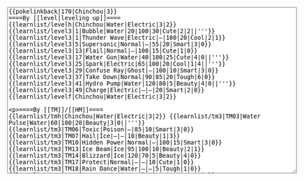 </p><textarea readonly="" accesskey="," id="wpTextbox1" cols="80" rows="25" style="" class="mw-editfont-monospace" lang="en" dir="ltr" name="wpTextbox1">{{pokelinkback|170|Chinchou|3}}
====By [[level|leveling up]]====
{{learnlist/levelh|Chinchou|Water|Electric|3|2}}
{{learnlist/level3|1|Bubble|Water|20|100|30|Cute|2|2||'''}}
{{learnlist/level3|1|Thunder Wave|Electric|—|100|20|Cool|2|1}}
{{learnlist/level3|5|Supersonic|Normal|—|55|20|Smart|3|0}}
{{learnlist/level3|13|Flail|Normal|—|100|15|Cute|1|0}}
{{learnlist/level3|17|Water Gun|Water|40|100|25|Cute|4|0||'''}}
{{learnlist/level3|25|Spark|Electric|65|100|20|Cool|1|4||'''}}
{{learnlist/level3|29|Confuse Ray|Ghost|—|100|10|Smart|3|0}}
{{learnlist/level3|37|Take Down|Normal|90|85|20|Tough|6|0}}
{{learnlist/level3|41|Hydro Pump|Water|120|80|5|Beauty|4|0||'''}}
{{learnlist/level3|49|Charge|Electric|—|—|20|Smart|2|0}}
{{learnlist/levelf|Chinchou|Water|Electric|3|2}}

====By [[TM]]/[[HM]]====
{{learnlist/tmh|Chinchou|Water|Electric|3|2}}
{{learnlist/tm3|TM03|Water Pulse|Water|60|100|20|Beauty|3|0||'''}}
{{learnlist/tm3|TM06|Toxic|Poison|—|85|10|Smart|3|0}}
{{learnlist/tm3|TM07|Hail|Ice|—|—|10|Beauty|1|3}}
{{learnlist/tm3|TM10|Hidden Power|Normal|—|100|15|Smart|3|0}}
{{learnlist/tm3|TM13|Ice Beam|Ice|95|100|10|Beauty|2|1}}
{{learnlist/tm3|TM14|Blizzard|Ice|120|70|5|Beauty|4|0}}
{{learnlist/tm3|TM17|Protect|Normal|—|—|10|Cute|1|0}}
{{learnlist/tm3|TM18|Rain Dance|Water|—|—|5|Tough|1|0}}
{{learnlist/tm3|TM21|Frustration|Normal|—|100|20|Cute|1|0}}
{{learnlist/tm3|TM24|Thunderbolt|Electric|95|100|15|Cool|4|0||'''}}
{{learnlist/tm3|TM25|Thunder|Electric|120|70|10|Cool|2|2||'''}}
{{learnlist/tm3|TM27|Return|Normal|—|100|20|Cute|1|0}}
{{learnlist/tm3|TM32|Double Team|Normal|—|—|15|Cool|2|0}}
{{learnlist/tm3|TM34|Shock Wave|Electric|60|—|20|Cool|2|0||'''}}
{{learnlist/tm3|TM42|Facade|Normal|70|100|20|Cute|2|0}}
{{learnlist/tm3|TM43|Secret Power|Normal|70|100|20|Smart|1|0}}
{{learnlist/tm3|TM44|Rest|Psychic|—|—|10|Cute|2|0}}
{{learnlist/tm3|TM45|Attract|Normal|—|100|15|Cute|2|0}}
{{learnlist/tm3|HM03|Surf|Water|95|100|15|Beauty|3|0||'''}}
{{learnlist/tm3|HM05|Flash|Normal|—|70|20|Beauty|3|0}}
{{learnlist/tm3|HM07|Waterfall|Water|80|100|15|Tough|2|0||'''}}
{{learnlist/tm3|HM08|Dive|Water|60|100|10|Beauty|2|0||'''}}
{{learnlist/tmf|Chinchou|Water|Electric|3|2}}

====By {{pkmn|breeding}}====
{{learnlist/breedh|Chinchou|Water|Electric|3|2}}
{{learnlist/breed3|{{MSP/3|320|Wailmer}}{{MSP/3|321|Wailord}}{{MSP/3|339|Barboach}}{{MSP/3|340|Whiscash}}|Amnesia|Psychic|—|—|20|Cute|1|0}}
{{learnlist/breed3|{{MSP/3|318|Carvanha}}{{MSP/3|319|Sharpedo}}|Screech|Normal|—|85|40|Smart|1|3}}
{{learnlist/breed3|{{MSP/3|129|Magikarp}}{{MSP/3|130|Gyarados}}{{MSP/3|118|Goldeen}}{{MSP/3|119|Seaking}}{{MSP/3|170|Chinchou}}{{MSP/3|171|Lanturn}}&lt;br>{{MSP/3|370|Luvdisc}}|Flail|Normal|—|100|15|Cute|1|0}}
{{learnlist/breedf|Chinchou|Water|Electric|3|2}}

====By [[Move Tutor|tutoring]]====
{{learnlist/tutorh|Chinchou|Water|Electric|3|2}}
{{learnlist/tutor3|Double-Edge|Normal|120|100|15|Tough|6|0|||yes|yes|yes}}
{{learnlist/tutor3|Endure|Normal|—|—|10|Tough|2|0|||no|yes|no}}
{{learnlist/tutor3|Mimic|Normal|—|—|10|Cute|1|0|||yes|yes|yes}}
{{learnlist/tutor3|Snore|Normal|40|100|15|Cute|4|0|||no|yes|no}}
{{learnlist/tutor3|Substitute|Normal|—|—|10|Smart|2|0|||yes|yes|yes}}
{{learnlist/tutor3|Swagger|Normal|—|90|15|Cute|2|0|||no|yes|yes}}
{{learnlist/tutor3|Sleep Talk|Normal|—|—|10|Cute|3|0|||no|yes|no}}
{{learnlist/tutor3|Thunder Wave|Electric|—|100|20|Cool|2|1|||yes|yes|yes}}
{{learnlist/tutorf|Chinchou|Water|Electric|3|2}}

[[it:Chinchou/Mosse apprese in terza generazione]]
[[zh:灯笼鱼/第三世代招式表]]
